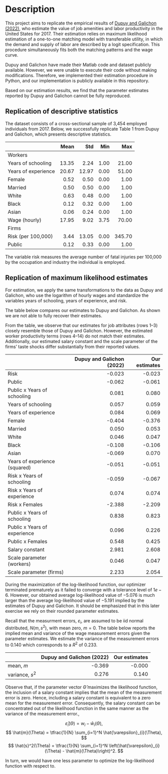 
# Description
This project aims to replicate the empirical results of [Dupuy and Galichon (2022)](https://doi.org/10.3982/QE928), who estimate the value of job amenities and labor productivity in the United States for 2017. Their estimation relies on maximum likelihood estimation of a one-to-one matching model with transferable utility, in which the demand and supply of labor are described by a logit specification. This procedure simultaneously fits both the matching patterns and the wage curve.

Dupuy and Galichon have made their Matlab code and dataset publicly available. However, we were unable to execute their code without making modifications. Therefore, we implemented their estimation procedure in Python, and our implementation is publicly available in this repository.

Based on our estimation results, we find that the parameter estimates reported by Dupuy and Galichon cannot be fully reproduced.

## Replication of descriptive statistics
The dataset consists of a cross-sectional sample of 3,454 employed individuals from 2017. Below, we successfully replicate Table 1 from Dupuy and Galichon, which presents descriptive statistics.

|                     |   Mean |   Std |   Min |    Max |
|:--------------------|-------:|------:|------:|-------:|
| Workers             |        |       |       |        |
| Years of schooling  |  13.35 |  2.24 |  1.00 |  21.00 |
| Years of experience |  20.67 | 12.97 |  0.00 |  51.00 |
| Female              |   0.52 |  0.50 |  0.00 |   1.00 |
| Married             |   0.50 |  0.50 |  0.00 |   1.00 |
| White               |   0.63 |  0.48 |  0.00 |   1.00 |
| Black               |   0.12 |  0.32 |  0.00 |   1.00 |
| Asian               |   0.06 |  0.24 |  0.00 |   1.00 |
| Wage (hourly)       |  17.95 |  9.02 |  3.75 |  70.00 |
| Firms               |        |       |       |        |
| Risk (per 100,000)  |   3.44 | 13.05 |  0.00 | 345.70 |
| Public              |   0.12 |  0.33 |  0.00 |   1.00 |

The variable risk measures the average number of fatal injuries per 100,000 by the occupation and industry the individual is employed.

## Replication of maximum likelihood estimates
For estimation, we apply the same transformations to the data as Dupuy and Galichon, who use the logarithm of hourly wages and standardize the variables years of schooling, years of experience, and risk.

The table below compares our estimates to Dupuy and Galichon. As shown we are not able to fully recover their estimates.

From the table, we observe that our estimates for job attributes (rows 1–3) closely resemble those of Dupuy and Galichon. However, the estimated worker productivity terms (rows 4–14) do not match their estimates. Additionally, our estimated salary constant and the scale parameter of the firms’ taste shocks differ substantially from their reported values.

|                               |   Dupuy and Galichon (2022) |   Our estimates |
|:------------------------------|----------------------------:|----------------:|
| Risk                          |                      -0.023 |          -0.023 |
| Public                        |                      -0.062 |          -0.061 |
| Public x Years of schooling   |                       0.081 |           0.080 |
| Years of schooling            |                       0.057 |           0.059 |
| Years of experience           |                       0.084 |           0.069 |
| Female                        |                      -0.404 |          -0.376 |
| Married                       |                       0.050 |           0.053 |
| White                         |                       0.046 |           0.047 |
| Black                         |                      -0.108 |          -0.106 |
| Asian                         |                      -0.069 |           0.070 |
| Years of experience (squared) |                      -0.051 |          -0.051 |
| Risk x Years of schooling     |                      -0.059 |          -0.067 |
| Risk x Years of experience    |                       0.074 |           0.074 |
| Risk x Females                |                      -2.388 |          -2.209 |
| Public x Years of schooling   |                       0.838 |           0.823 |
| Public x Years of experience  |                       0.096 |           0.226 |
| Public x Females              |                       0.548 |           0.425 |
| Salary constant               |                       2.981 |           2.608 |
| Scale parameter (workers)     |                       0.046 |           0.047 |
| Scale parameter (firms)       |                       2.233 |           2.054 |

During the maximization of the log-likelihood function, our optimizer terminated prematurely as it failed to converge with a tolerance level of $1e-6$. However, our obtained average log-likelihood value of $-5.076$ is much larger than the average log-likelihood value of $-5.191$ implied by the estimates of Dupuy and Galichon. It should be emphasized that in this later exercise we rely on their rounded parameter estimates.

Recall that the measurment errors, $\varepsilon_{i}$, are assumed to be iid normal distributed, $N(m,s^2)$, with mean zero, $m=0$. The table below reports the implied mean and variance of the wage measurement errors given the parameter estimates. We estimate the variance of the measurement errors to $0.140$ which corresponds to a $R^2$ of $0.233$.

|                 |   Dupuy and Galichon (2022) |   Our estimates |
|:----------------|----------------------------:|----------------:|
| mean, $m$       |                      -0.369 |          -0.000 |
| variance, $s^2$ |                       0.276 |           0.140 |

Observe that, if the parameter vector $\hat{\Theta}$ maximizes the likelihood function, the inclusion of a salary constant implies that the mean of the measurement error is zero. Hence, including a salary constant is equivalent to a zero mean for the measurement error. Consequently, the salary constant can be concentrated out of the likelihood function in the same manner as the variance of the measurement error.,

$$
    \hat{\varepsilon}_{i}(\Theta) = w_{i} - \hat{w}_{i}(\Theta), 
$$
$$
    \hat{m}(\Theta) = \tfrac{1}{N} \sum_{i=1}^N \hat{\varepsilon}_{i}(\Theta),
$$
$$
    \hat{s}^2(\Theta) = \tfrac{1}{N} \sum_{i=1}^N \left(\hat{\varepsilon}_{i}(\Theta) - \hat{m}(\Theta)\right)^2.
$$

In turn, we would have one less parameter to optimize the log-likelihood function with respect to.

